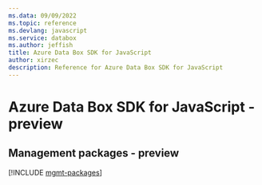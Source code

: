 ```yaml
---
ms.data: 09/09/2022
ms.topic: reference
ms.devlang: javascript
ms.service: databox
ms.author: jeffish
title: Azure Data Box SDK for JavaScript
author: xirzec
description: Reference for Azure Data Box SDK for JavaScript
---
```

# Azure Data Box SDK for JavaScript - preview

## Management packages - preview
[!INCLUDE [mgmt-packages](data-box-mgmt-index.md)]